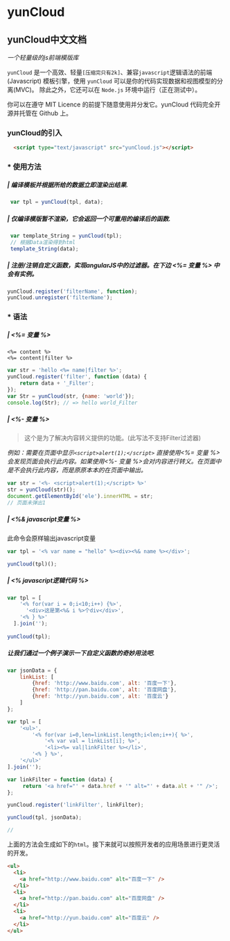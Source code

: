 yunCloud
============

## yunCloud中文文档 
*一个轻量级的js前端模版库*

`yunCloud` 是一个高效、轻量`[压缩完只有2k]`、兼容`javascript`逻辑语法的前端 (Javascript) 模板引擎，使用 `yunCloud` 可以是你的代码实现数据和视图模型的分离(MVC)。 除此之外，它还可以在 `Node.js` 环境中运行（正在测试中）。

你可以在遵守 MIT Licence 的前提下随意使用并分发它。yunCloud 代码完全开源并托管在 Github 上。

### yunCloud的引入
``` html
  <script type="text/javascript" src="yunCloud.js"></script>
```
### * 使用方法
##### | 编译模板并根据所给的数据立即渲染出结果.
```js
 var tpl = yunCloud(tpl, data);
```
##### | 仅编译模版暂不渲染，它会返回一个可重用的编译后的函数.
```js
 var template_String = yunCloud(tpl);
 // 根据Data渲染得到html
 template_String(data);
```
##### | 注册/注销自定义函数，实现angularJS中的过滤器。在下边 <%= 变量 %> 中会有实例。
```js
yunCloud.register('filterName', function);
yunCloud.unregister('filterName');
```
### * 语法
##### | <%= 变量 %>
```
<%= content %>
<%= content|filter %>
```
```js
var str = 'hello <%= name|filter %>';
yunCloud.register('filter', function (data) {
    return data + '_Filter';
});
var Str = yunCloud(str, {name: 'world'});
console.log(Str); // => hello world_Filter
```
##### | <%- 变量 %>
> 这个是为了解决内容转义提供的功能。(此写法不支持Filter过滤器)

*例如：需要在页面中显示`<script>alert(1);</script>` 直接使用<%= 变量 %>会发现页面会执行此内容。如果使用<%- 变量 %>会对内容进行转义。在页面中是不会执行此内容，而是原原本本的在页面中输出。*
```js
var str = '<%- <script>alert(1);</script> %>'
str = yunCloud(str)();
document.getElementById('ele').innerHTML = str;
// 页面未弹出1
```
##### | <%& javascript变量 %>
此命令会原样输出javascript变量
```js
var tpl = '<% var name = "hello" %><div><%& name %></div>';

yunCloud(tpl)();
```
##### | <% javascript逻辑代码 %>
```js
var tpl = [
    '<% for(var i = 0;i<10;i++) {%>',
      '<div>这是第<%& i %>个div</div>',
    '<% } %>'
  ].join('');
  
yunCloud(tpl);

```
##### 让我们通过一个例子演示一下自定义函数的奇妙用法吧.
```js
var jsonData = {
    linkList: [
        {href: 'http://www.baidu.com', alt: '百度一下'},
        {href: 'http://pan.baidu.com', alt: '百度网盘'},
        {href: 'http://yun.baidu.com', alt: '百度云'}
    ]
};

var tpl = [
    '<ul>',
        '<% for(var i=0,len=linkList.length;i<len;i++){ %>',
            '<% var val = linkList[i]; %>',
            '<li><%= val|linkFilter %></li>',
        '<% } %>',
    '</ul>'
].join('');

var linkFilter = function (data) {
     return '<a href="' + data.href + '" alt="' + data.alt + '" />';
};

yunCloud.register('linkFilter', linkFilter);

yunCloud(tpl, jsonData);

// 

```
上面的方法会生成如下的`html`。接下来就可以按照开发者的应用场景进行更灵活的开发。
```html
<ul>
  <li>
    <a href="http://www.baidu.com" alt="百度一下" />
  </li>
  <li>
    <a href="http://pan.baidu.com" alt="百度网盘" />
  </li>
  <li>
    <a href="http://yun.baidu.com" alt="百度云" />
  </li>
</ul>
```
